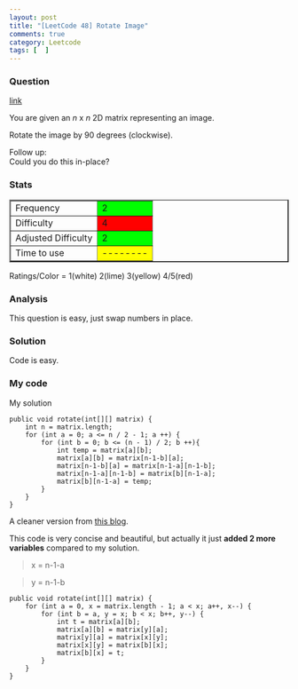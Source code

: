 ```yaml
---
layout: post
title: "[LeetCode 48] Rotate Image"
comments: true
category: Leetcode
tags: [  ]
---
```



### Question 
[link](http://oj.leetcode.com/problems/rotate-image/)

<div class="question-content">
            <p></p><p>You are given an <i>n</i> x <i>n</i> 2D matrix representing an image.</p>
<p>Rotate the image by 90 degrees (clockwise).</p>
<p>Follow up:<br>
Could you do this in-place?</p><p></p>
          </div>

### Stats
<table border="2">
	<tr>
		<td>Frequency</td>
		<td bgcolor="lime">2</td>
	</tr>
	<tr>
		<td>Difficulty</td>
		<td bgcolor="red">4</td>
	</tr>
	<tr>
		<td>Adjusted Difficulty</td>
		<td bgcolor="lime">2</td>
	</tr>
	<tr>
		<td>Time to use</td>
		<td bgcolor="yellow">--------</td>
	</tr>
</table>

Ratings/Color = 1(white) 2(lime) 3(yellow) 4/5(red)

### Analysis

This question is easy, just swap numbers in place. 

### Solution

Code is easy.

### My code 

My solution


    public void rotate(int[][] matrix) {
        int n = matrix.length;
        for (int a = 0; a <= n / 2 - 1; a ++) {
            for (int b = 0; b <= (n - 1) / 2; b ++){
                int temp = matrix[a][b];
                matrix[a][b] = matrix[n-1-b][a];
                matrix[n-1-b][a] = matrix[n-1-a][n-1-b];
                matrix[n-1-a][n-1-b] = matrix[b][n-1-a];
                matrix[b][n-1-a] = temp;
            }
        }
    }


A cleaner version from [this blog](http://blog.csdn.net/kenden23/article/details/17200067). 

This code is very concise and beautiful, but actually it just __added 2 more variables__ compared to my solution. 

> x = n-1-a

> y = n-1-b


    public void rotate(int[][] matrix) {
        for (int a = 0, x = matrix.length - 1; a < x; a++, x--) {
            for (int b = a, y = x; b < x; b++, y--) {
                int t = matrix[a][b];
                matrix[a][b] = matrix[y][a];
                matrix[y][a] = matrix[x][y];
                matrix[x][y] = matrix[b][x];
                matrix[b][x] = t;
            }
        }
    }
